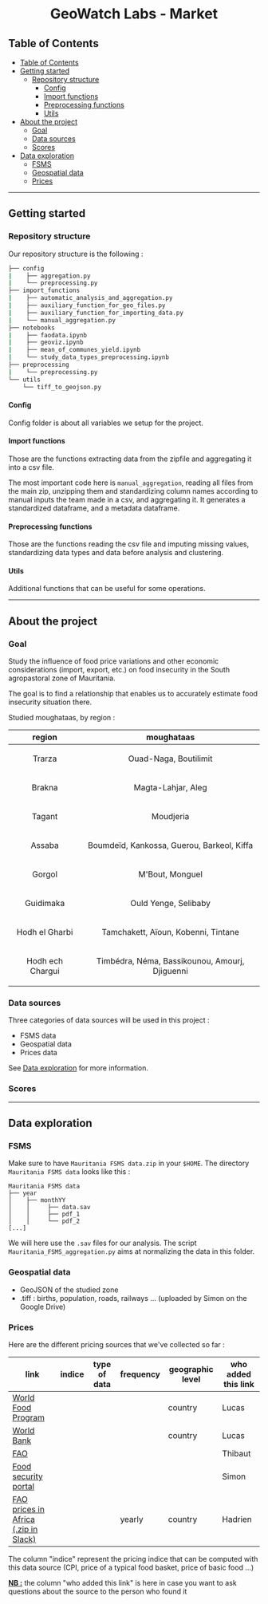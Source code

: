 <h1 align="center">GeoWatch Labs - Market</h1>
<p align="center">

## Table of Contents

- [Table of Contents](#table-of-contents)
- [Getting started](#getting-started)
  - [Repository structure](#repository-structure)
    - [Config](#config)
    - [Import functions](#import-functions)
    - [Preprocessing functions](#preprocessing-functions)
    - [Utils](#utils)
- [About the project](#about-the-project)
  - [Goal](#goal)
  - [Data sources](#data-sources)
  - [Scores](#scores)
- [Data exploration](#data-exploration)
  - [FSMS](#fsms)
  - [Geospatial data](#geospatial-data)
  - [Prices](#prices)
  



____________________________________________________________________

## Getting started

### Repository structure

Our repository structure is the following :

```bash
├── config
|    ├── aggregation.py
|    └── preprocessing.py
├── import_functions
|    ├── automatic_analysis_and_aggregation.py
|    ├── auxiliary_function_for_geo_files.py
|    ├── auxiliary_function_for_importing_data.py
|    └── manual_aggregation.py
├── notebooks
|    ├── faodata.ipynb
|    ├── geoviz.ipynb
|    ├── mean_of_communes_yield.ipynb
|    └── study_data_types_preprocessing.ipynb
├── preprocessing
|    └── preprocessing.py
└── utils
    └── tiff_to_geojson.py
```

#### Config

Config folder is about all variables we setup for the project.


#### Import functions

Those are the functions extracting data from the zipfile and aggregating it into a csv file. 

The most important code here is `manual_aggregation`, reading all files from the main zip, unzipping them and standardizing 
column names according to manual inputs the team made in a csv, and aggregating it.
It generates a standardized dataframe, and a metadata dataframe.


#### Preprocessing functions

Those are the functions reading the csv file and imputing missing values, standardizing data types and data before 
analysis and clustering. 

#### Utils

Additional functions that can be useful for some operations.


____________________________________________________________________


## About the project

### Goal

Study the influence of food price variations and other economic considerations (import, export, etc.) on food insecurity 
in the South agropastoral zone of Mauritania. 

The goal is to find a relationship that enables us to accurately estimate food insecurity situation there.

Studied moughataas, by region :

| region  | moughataas |
|---------|------------|
|<p align="center"> Trarza | <p align="center">  Ouad-Naga, Boutilimit |
|<p align="center"> Brakna | <p align="center">  Magta-Lahjar, Aleg |
|<p align="center"> Tagant | <p align="center">  Moudjeria |
|<p align="center"> Assaba | <p align="center">  Boumdeïd, Kankossa, Guerou, Barkeol, Kiffa |
|<p align="center"> Gorgol | <p align="center">  M'Bout, Monguel |
|<p align="center"> Guidimaka | <p align="center">  Ould Yenge, Selibaby |
|<p align="center"> Hodh el Gharbi | <p align="center">  Tamchakett, Aïoun, Kobenni, Tintane |
|<p align="center"> Hodh ech Chargui | <p align="center">  Timbédra, Néma, Bassikounou, Amourj, Djiguenni |

### Data sources

Three categories of data sources will be used in this project :
 - FSMS data 
 - Geospatial data 
 - Prices data 

See [Data exploration](#data-exploration) for more information.

### Scores

____________________________________________________________________

## Data exploration

### FSMS

Make sure to have `Mauritania FSMS data.zip` in your `$HOME`. The directory `Mauritania FSMS data` looks like this : 

```
Mauritania FSMS data
├── year
│    ├── monthYY
│    │     ├── data.sav
│    │     ├── pdf_1
│    │     └── pdf_2
[...]
```

We will here use the `.sav` files for our analysis. The script `Mauritania_FSMS_aggregation.py` aims at normalizing 
the data in this folder.

### Geospatial data

- GeoJSON of the studied zone
- .tiff : births, population, roads, railways ... (uploaded by Simon on the Google Drive)

### Prices

Here are the different pricing sources that we've collected so far :
     

| link  | indice | type of data  | frequency  | geographic level  | who added this link |
|-------|--------|---------------|------------|-------------------|---------------------|
| [World Food Program](https://data.humdata.org/dataset/wfp-food-prices-for-mauritania?force_layout=desktop) |    |    |   | country  | Lucas  |
| [World Bank](https://data.worldbank.org/country/MR) |    |    |   | country  | Lucas  |
| [FAO](https://fpma.apps.fao.org/giews/food-prices/tool/public/#/dataset/domestic) |    |    |   |   | Thibaut  |
| [Food security portal](https://api.foodsecurityportal.org/organization/food-security-portal) |    |  |   |   | Simon  |
| [FAO prices in Africa (.zip in Slack)](https://data-for-good.slack.com/archives/C01UPA0HKCY/p1618946330008000) |  |   | yearly  | country  | Hadrien  |
                     

The column "indice" represent the pricing indice that can be computed with this data source (CPI, price of a typical food basket, price of basic food ...)

<u><b>NB :</b></u> the column "who added this link" is here in case you want to ask questions about the source to the person who found it


